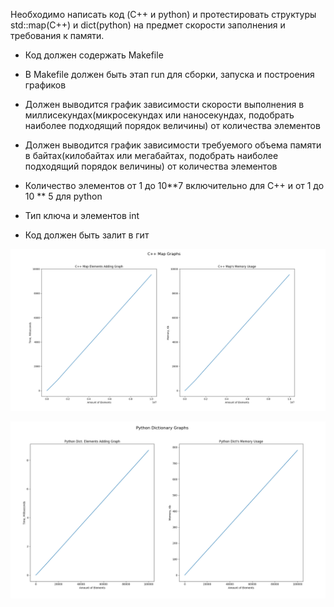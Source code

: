   
  
  Необходимо написать код (C++ и python) и протестировать структуры std::map(C++) и dict(python) на предмет скорости заполнения и требования к памяти.

* Код должен содержать Makefile

* В Makefile должен быть этап run для сборки, запуска и построения графиков

* Должен выводится график зависимости скорости выполнения в миллисекундах(микросекундах или наносекундах, подобрать наиболее подходящий порядок величины) от количества элементов

* Должен выводится график зависимости требуемого объема памяти в байтах(килобайтах или мегабайтах, подобрать наиболее подходящий порядок величины) от количества элементов

* Количество элементов от 1 до 10**7 включительно для С++ и от 1 до 10 ** 5 для python

* Тип ключа и элементов int

* Код должен быть залит в гит





![alt text](https://github.com/mrglaster/cpp-algorithms-and-data-structures/blob/main/map_task/readme_images/cpp_graph.png)

![alt text](https://github.com/mrglaster/cpp-algorithms-and-data-structures/blob/main/map_task/readme_images/python_graph.png)
